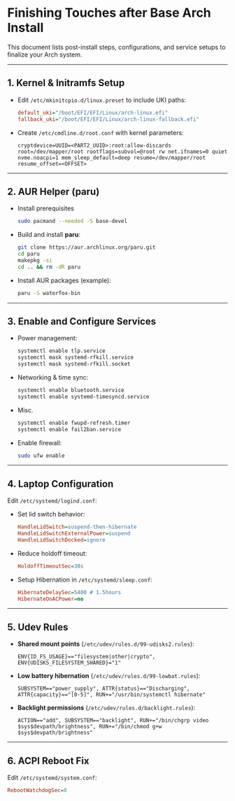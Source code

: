 # Finishing Touches after Base Arch Install

This document lists post-install steps, configurations, and service setups to finalize your Arch system.

---

## 1. Kernel & Initramfs Setup

- Edit `/etc/mkinitcpio.d/linux.preset` to include UKI paths:
  ```ini
  default_uki="/boot/EFI/EFI/Linux/arch-linux.efi"
  fallback_uki="/boot/EFI/EFI/Linux/arch-linux-fallback.efi"
  ```
- Create `/etc/cmdline.d/root.conf` with kernel parameters:
  ```text
  cryptdevice=UUID=<PART2_UUID>:root:allow-discards root=/dev/mapper/root rootflags=subvol=@root rw net.ifnames=0 quiet nvme.noacpi=1 mem_sleep_default=deep resume=/dev/mapper/root resume_offset=<OFFSET>
  ```

---

## 2. AUR Helper (paru)

- Install prerequisites
  ```bash
  sudo pacmand --needed -S base-devel
  ```
- Build and install **paru**:
  ```bash
  git clone https://aur.archlinux.org/paru.git
  cd paru
  makepkg -si
  cd .. && rm -dR paru
  ```
- Install AUR packages (example):
  ```bash
  paru -S waterfox-bin
  ```

---

## 3. Enable and Configure Services

- Power management:
  ```bash
  systemctl enable tlp.service
  systemctl mask systemd-rfkill.service
  systemctl mask systemd-rfkill.socket
  ```
- Networking & time sync:
  ```bash
  systemctl enable bluetooth.service
  systemctl enable systemd-timesyncd.service
  ```
- Misc.
  ```bash
  systemctl enable fwupd-refresh.timer
  systemctl enable fail2ban.service
  ```
- Enable firewall:
  ```bash
  sudo ufw enable
  ```

---

## 4. Laptop Configuration

Edit `/etc/systemd/logind.conf`:

- Set lid switch behavior:

  ```ini
  HandleLidSwitch=suspend-then-hibernate
  HandleLidSwitchExternalPower=suspend
  HandleLidSwitchDocked=ignore
  ```

- Reduce holdoff timeout:

  ```ini
  HoldoffTimeoutSec=30s
  ```

- Setup Hibernation in `/etc/systemd/sleep.conf`:

  ```ini
  HibernateDelaySec=5400 # 1.5hours
  HibernateOnACPower=no
  ```

---

## 5. Udev Rules

- **Shared mount points** (`/etc/udev/rules.d/99-udisks2.rules`):

  ```text
  ENV{ID_FS_USAGE}=="filesystem|other|crypto", ENV{UDISKS_FILESYSTEM_SHARED}="1"
  ```

- **Low battery hibernation** (`/etc/udev/rules.d/99-lowbat.rules`):

  ```text
  SUBSYSTEM=="power_supply", ATTR{status}=="Discharging", ATTR{capacity}=="[0-5]", RUN+="/usr/bin/systemctl hibernate"
  ```

- **Backlight permissions** (`/etc/udev/rules.d/backlight.rules`):

  ```text
  ACTION=="add", SUBSYSTEM=="backlight", RUN+="/bin/chgrp video $sys$devpath/brightness", RUN+="/bin/chmod g+w $sys$devpath/brightness"
  ```

---

## 6. ACPI Reboot Fix

Edit `/etc/systemd/system.conf`:

```ini
RebootWatchdogSec=0
```
